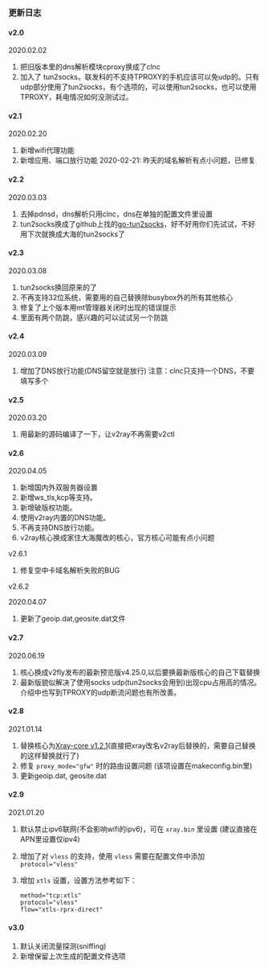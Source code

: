 ### 更新日志

#### v2.0

2020.02.02

1. 把旧版本里的dns解析模块cproxy换成了clnc
2. 加入了 tun2socks。联发科的不支持TPROXY的手机应该可以免udp的。只有udp部分使用了tun2socks，有个选项的，可以使用tun2socks，也可以使用TPROXY，耗电情况如何没测试过。

#### v2.1

2020.02.20

1. 新增wifi代理功能
2. 新增应用、端口放行功能
2020-02-21: 昨天的域名解析有点小问题，已修复

#### v2.2

2020.03.03

1. 去掉pdnsd，dns解析只用clnc，dns在单独的配置文件里设置
2. tun2socks换成了github上找的[go-tun2socks](https://github.com/eycorsican/go-tun2socks)，好不好用你们先试试，不好用下次就换成大海的tun2socks了

#### v2.3

2020.03.08

1. tun2socks换回原来的了
2. 不再支持32位系统，需要用的自己替换除busybox外的所有其他核心
3. 修复了上个版本用mt管理器关闭时出现的错误提示
4. 里面有两个防跳，感兴趣的可以试试另一个防跳

#### v2.4

2020.03.09

1. 增加了DNS放行功能(DNS留空就是放行)
注意：clnc只支持一个DNS，不要填写多个

#### v2.5

2020.03.20

1. 用最新的源码编译了一下，让v2ray不再需要v2ctl

#### v2.6

2020.04.05

1. 新增国内外双服务器设置
2. 新增ws_tls,kcp等支持。
3. 新增破版权功能。
4. 使用v2ray内置的DNS功能。
5. 不再支持DNS放行功能。
6. v2ray核心换成家住大海魔改的核心，官方核心可能有点小问题

v2.6.1

1. 修复空中卡域名解析失败的BUG

v2.6.2

2020.04.07

1. 更新了geoip.dat,geosite.dat文件

#### v2.7

2020.06.19

1. 核心换成v2fly发布的最新预览版v4.25.0,以后要换最新版核心的自己下载替换
2. 最新版貌似解决了使用socks udp(tun2socks会用到)出现cpu占用高的情况。介绍中也写到TPROXY的udp断流问题也有所改善。

#### v2.8

2021.01.14

1. 替换核心为[Xray-core v1.2.1](https://github.com/XTLS/Xray-core/releases/tag/v1.2.1)(直接把xray改名v2ray后替换的，需要自己替换的这样替换就行了)
2. 修复 `proxy_mode="gfw"` 时的路由设置问题 (该项设置在makeconfig.bin里)
3. 更新geoip.dat, geosite.dat

#### v2.9

2021.01.20

1. 默认禁止ipv6联网(不会影响wifi的ipv6)，可在 `xray.bin` 里设置 (建议直接在APN里设置仅ipv4)

2. 增加了对 `vless` 的支持，使用 `vless` 需要在配置文件中添加 `protocol="vless"`

3. 增加 `xtls` 设置，设置方法参考如下：

   ```
   method="tcp:xtls"
   protocol="vless"
   flow="xtls-rprx-direct"
   ```


#### v3.0

1. 默认关闭流量探测(sniffing)
2. 新增保留上次生成的配置文件选项